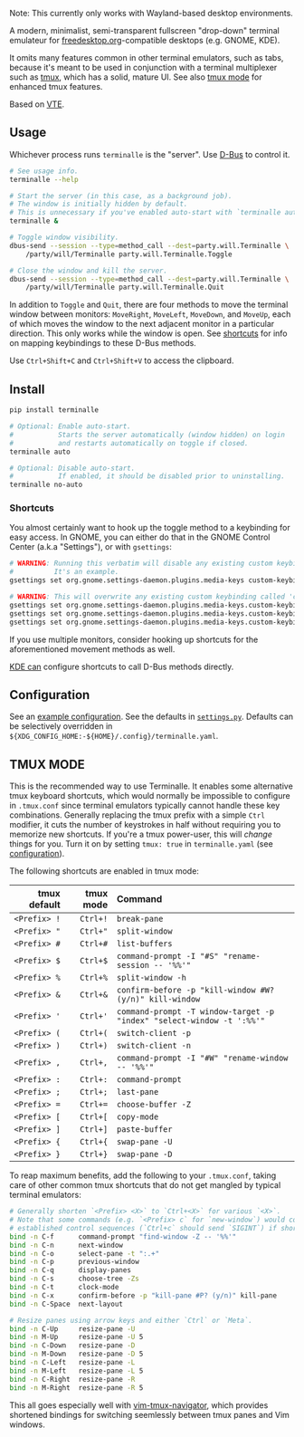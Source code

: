 Note: This currently only works with Wayland-based desktop environments.

A modern, minimalist, semi-transparent fullscreen "drop-down" terminal emulateur
for [freedesktop.org][1]-compatible desktops (e.g. GNOME, KDE).

It omits many features common in other terminal emulators, such as tabs,
because it's meant to be used in conjunction with a terminal multiplexer such as [tmux][2],
which has a solid, mature UI.
See also [tmux mode][3] for enhanced tmux features.

Based on [VTE][4].

## Usage

Whichever process runs `terminalle` is the "server".
Use [D-Bus][5] to control it.

```bash
# See usage info.
terminalle --help

# Start the server (in this case, as a background job).
# The window is initially hidden by default.
# This is unnecessary if you've enabled auto-start with `terminalle auto`.
terminalle &

# Toggle window visibility.
dbus-send --session --type=method_call --dest=party.will.Terminalle \
    /party/will/Terminalle party.will.Terminalle.Toggle

# Close the window and kill the server.
dbus-send --session --type=method_call --dest=party.will.Terminalle \
    /party/will/Terminalle party.will.Terminalle.Quit
```

In addition to `Toggle` and `Quit`,
there are four methods to move the terminal window between monitors:
`MoveRight`, `MoveLeft`, `MoveDown`, and `MoveUp`,
each of which moves the window to the next adjacent monitor in a particular direction.
This only works while the window is open.
See [shortcuts][6] for info on mapping keybindings to these D-Bus methods.

Use `Ctrl+Shift+C` and `Ctrl+Shift+V` to access the clipboard.

## Install

```bash
pip install terminalle

# Optional: Enable auto-start.
#           Starts the server automatically (window hidden) on login
#           and restarts automatically on toggle if closed.
terminalle auto

# Optional: Disable auto-start.
#           If enabled, it should be disabled prior to uninstalling.
terminalle no-auto
```

### Shortcuts

You almost certainly want to hook up the toggle method to a keybinding for easy access.
In GNOME, you can either do that in the GNOME Control Center (a.k.a "Settings"),
or with `gsettings`:

```bash
# WARNING: Running this verbatim will disable any existing custom keybindings.
#          It's an example.
gsettings set org.gnome.settings-daemon.plugins.media-keys custom-keybindings "['/org/gnome/settings-daemon/plugins/media-keys/custom-keybindings/custom0/']"

# WARNING: This will overwrite any existing custom keybinding called 'custom0'.
gsettings set org.gnome.settings-daemon.plugins.media-keys.custom-keybinding:/org/gnome/settings-daemon/plugins/media-keys/custom-keybindings/custom0/ name "Toggle Terminalle"
gsettings set org.gnome.settings-daemon.plugins.media-keys.custom-keybinding:/org/gnome/settings-daemon/plugins/media-keys/custom-keybindings/custom0/ command "dbus-send --session --type=method_call --dest=party.will.Terminalle /party/will/Terminalle party.will.Terminalle.Toggle"
gsettings set org.gnome.settings-daemon.plugins.media-keys.custom-keybinding:/org/gnome/settings-daemon/plugins/media-keys/custom-keybindings/custom0/ binding "<Super>Return"
```

If you use multiple monitors,
consider hooking up shortcuts for the aforementioned movement methods as well.

[KDE can][7] configure shortcuts to call D-Bus methods directly.

## Configuration

See an [example configuration][8]. See the defaults in [`settings.py`][9].
Defaults can be selectively overridden in
`${XDG_CONFIG_HOME:-${HOME}/.config}/terminalle.yaml`.

## TMUX MODE

This is the recommended way to use Terminalle.
It enables some alternative tmux keyboard shortcuts,
which would normally be impossible to configure in `.tmux.conf`
since terminal emulators typically cannot handle these key combinations.
Generally replacing the tmux prefix with a simple `Ctrl` modifier,
it cuts the number of keystrokes in half
without requiring you to memorize new shortcuts.
If you're a tmux power-user, this will *change* things for you.
Turn it on by setting `tmux: true` in `terminalle.yaml` (see [configuration][10]).

The following shortcuts are enabled in tmux mode:

| tmux default | tmux mode | Command                                                               |
| -----------: | --------: | :-------------------------------------------------------------------- |
| `<Prefix> !` |  `Ctrl+!` | `break-pane`                                                          |
| `<Prefix> "` |  `Ctrl+"` | `split-window`                                                        |
| `<Prefix> #` |  `Ctrl+#` | `list-buffers`                                                        |
| `<Prefix> $` |  `Ctrl+$` | `command-prompt -I "#S" "rename-session -- '%%'"`                     |
| `<Prefix> %` |  `Ctrl+%` | `split-window -h`                                                     |
| `<Prefix> &` |  `Ctrl+&` | `confirm-before -p "kill-window #W? (y/n)" kill-window`               |
| `<Prefix> '` |  `Ctrl+'` | `command-prompt -T window-target -p "index" "select-window -t ':%%'"` |
| `<Prefix> (` |  `Ctrl+(` | `switch-client -p`                                                    |
| `<Prefix> )` |  `Ctrl+)` | `switch-client -n`                                                    |
| `<Prefix> ,` |  `Ctrl+,` | `command-prompt -I "#W" "rename-window -- '%%'"`                      |
| `<Prefix> :` |  `Ctrl+:` | `command-prompt`                                                      |
| `<Prefix> ;` |  `Ctrl+;` | `last-pane`                                                           |
| `<Prefix> =` |  `Ctrl+=` | `choose-buffer -Z`                                                    |
| `<Prefix> [` |  `Ctrl+[` | `copy-mode`                                                           |
| `<Prefix> ]` |  `Ctrl+]` | `paste-buffer`                                                        |
| `<Prefix> {` |  `Ctrl+{` | `swap-pane -U`                                                        |
| `<Prefix> }` |  `Ctrl+}` | `swap-pane -D`                                                        |

To reap maximum benefits, add the following to your `.tmux.conf`,
taking care of other common tmux shortcuts that do not get mangled by typical terminal emulators:

```bash
# Generally shorten `<Prefix> <X>` to `Ctrl+<X>` for various `<X>`.
# Note that some commands (e.g. `<Prefix> c` for `new-window`) would conflict with
# established control sequences (`Ctrl+c` should send `SIGINT`) if shortened.
bind -n C-f      command-prompt "find-window -Z -- '%%'"
bind -n C-n      next-window
bind -n C-o      select-pane -t ":.+"
bind -n C-p      previous-window
bind -n C-q      display-panes
bind -n C-s      choose-tree -Zs
bind -n C-t      clock-mode
bind -n C-x      confirm-before -p "kill-pane #P? (y/n)" kill-pane
bind -n C-Space  next-layout

# Resize panes using arrow keys and either `Ctrl` or `Meta`.
bind -n C-Up     resize-pane -U
bind -n M-Up     resize-pane -U 5
bind -n C-Down   resize-pane -D
bind -n M-Down   resize-pane -D 5
bind -n C-Left   resize-pane -L
bind -n M-Left   resize-pane -L 5
bind -n C-Right  resize-pane -R
bind -n M-Right  resize-pane -R 5
```

This all goes especially well with [vim-tmux-navigator][11],
which provides shortened bindings for switching seemlessly between tmux panes and Vim windows.

[1]: https://freedesktop.org
[2]: https://tmux.github.io
[3]: #tmux-mode
[4]: https://wiki.gnome.org/Apps/Terminal/VTE
[5]: https://www.freedesktop.org/wiki/Software/dbus
[6]: #shortcuts
[7]: https://docs.kde.org/trunk5/en/khotkeys/kcontrol/khotkeys/khotkeys.pdf
[8]: terminalle.yaml
[9]: terminalle/settings.py
[10]: #configuration
[11]: https://github.com/christoomey/vim-tmux-navigator
